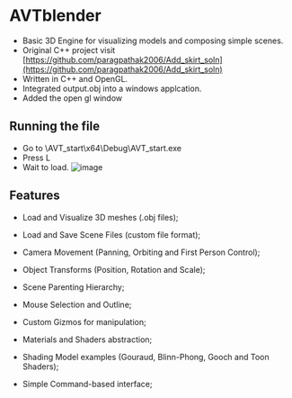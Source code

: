 # AVTblender
- Basic 3D Engine for visualizing models and composing simple scenes.
- Original C++ project visit [https://github.com/paragpathak2006/Add_skirt_soln](https://github.com/paragpathak2006/Add_skirt_soln)
- Written in C++ and OpenGL.
- Integrated output.obj into a windows applcation.
- Added the open gl window

## Running the file
- Go to \AVT_start\x64\Debug\AVT_start.exe
- Press L
- Wait to load.
![image](https://user-images.githubusercontent.com/31978917/198358026-c63686ea-7c52-47e8-a79c-b6ea2d3ccd7a.png)

## Features

* Load and Visualize 3D meshes (.obj files);
* Load and Save Scene Files (custom file format);

* Camera Movement (Panning, Orbiting and First Person Control);

* Object Transforms (Position, Rotation and Scale); 
* Scene Parenting Hierarchy;
* Mouse Selection and Outline;
* Custom Gizmos for manipulation;

* Materials and Shaders abstraction;
* Shading Model examples (Gouraud, Blinn-Phong, Gooch and Toon Shaders);

* Simple Command-based interface; 

